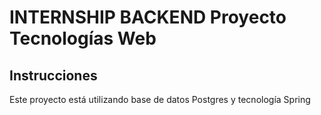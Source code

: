 # INTERNSHIP BACKEND Proyecto Tecnologías Web

## Instrucciones
Este proyecto está utilizando base de datos Postgres y tecnología Spring

